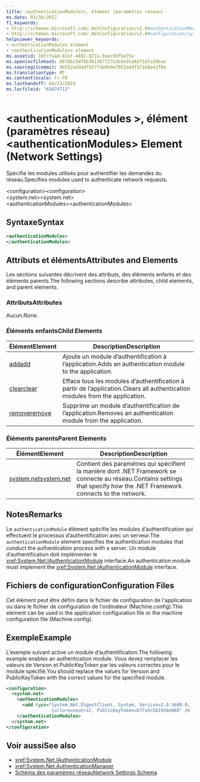 ```yaml
---
title: <authenticationModules>, élément (paramètres réseau)
ms.date: 03/30/2017
f1_keywords:
- http://schemas.microsoft.com/.NetConfiguration/v2.0#authenticationModules
- http://schemas.microsoft.com/.NetConfiguration/v2.0#configuration/system.net/authenticationModules
helpviewer_keywords:
- authenticationModules element
- <authenticationModules> element
ms.assetid: 10fcfaad-82ef-4692-871a-0aec9dfbe75e
ms.openlocfilehash: 8878bcbdf8b3613677231db3e91a6d71dfa10bae
ms.sourcegitcommit: 9b552addadfb57fab0b9e7852ed4f1f1b8a42f8e
ms.translationtype: MT
ms.contentlocale: fr-FR
ms.lasthandoff: 04/23/2019
ms.locfileid: "61674712"
---
```

# <a name="authenticationmodules-element-network-settings"></a><span data-ttu-id="d6973-102">\<authenticationModules >, élément (paramètres réseau)</span><span class="sxs-lookup"><span data-stu-id="d6973-102">\<authenticationModules> Element (Network Settings)</span></span>
<span data-ttu-id="d6973-103">Spécifie les modules utilisés pour authentifier les demandes du réseau.</span><span class="sxs-lookup"><span data-stu-id="d6973-103">Specifies modules used to authenticate network requests.</span></span>  
  
 <span data-ttu-id="d6973-104">\<configuration></span><span class="sxs-lookup"><span data-stu-id="d6973-104">\<configuration></span></span>  
<span data-ttu-id="d6973-105">\<system.net></span><span class="sxs-lookup"><span data-stu-id="d6973-105">\<system.net></span></span>  
<span data-ttu-id="d6973-106">\<authenticationModules></span><span class="sxs-lookup"><span data-stu-id="d6973-106">\<authenticationModules></span></span>  
  
## <a name="syntax"></a><span data-ttu-id="d6973-107">Syntaxe</span><span class="sxs-lookup"><span data-stu-id="d6973-107">Syntax</span></span>  
  
```xml  
<authenticationModules>   
</authenticationModules>  
```  
  
## <a name="attributes-and-elements"></a><span data-ttu-id="d6973-108">Attributs et éléments</span><span class="sxs-lookup"><span data-stu-id="d6973-108">Attributes and Elements</span></span>  
 <span data-ttu-id="d6973-109">Les sections suivantes décrivent des attributs, des éléments enfants et des éléments parents.</span><span class="sxs-lookup"><span data-stu-id="d6973-109">The following sections describe attributes, child elements, and parent elements.</span></span>  
  
### <a name="attributes"></a><span data-ttu-id="d6973-110">Attributs</span><span class="sxs-lookup"><span data-stu-id="d6973-110">Attributes</span></span>  
 <span data-ttu-id="d6973-111">Aucun.</span><span class="sxs-lookup"><span data-stu-id="d6973-111">None.</span></span>  
  
### <a name="child-elements"></a><span data-ttu-id="d6973-112">Éléments enfants</span><span class="sxs-lookup"><span data-stu-id="d6973-112">Child Elements</span></span>  
  
|<span data-ttu-id="d6973-113">**Élément**</span><span class="sxs-lookup"><span data-stu-id="d6973-113">**Element**</span></span>|<span data-ttu-id="d6973-114">**Description**</span><span class="sxs-lookup"><span data-stu-id="d6973-114">**Description**</span></span>|  
|-----------------|---------------------|  
|[<span data-ttu-id="d6973-115">add</span><span class="sxs-lookup"><span data-stu-id="d6973-115">add</span></span>](../../../../../docs/framework/configure-apps/file-schema/network/add-element-for-authenticationmodules-network-settings.md)|<span data-ttu-id="d6973-116">Ajoute un module d’authentification à l’application.</span><span class="sxs-lookup"><span data-stu-id="d6973-116">Adds an authentication module to the application.</span></span>|  
|[<span data-ttu-id="d6973-117">clear</span><span class="sxs-lookup"><span data-stu-id="d6973-117">clear</span></span>](../../../../../docs/framework/configure-apps/file-schema/network/clear-element-for-authenticationmodules-network-settings.md)|<span data-ttu-id="d6973-118">Efface tous les modules d’authentification à partir de l’application.</span><span class="sxs-lookup"><span data-stu-id="d6973-118">Clears all authentication modules from the application.</span></span>|  
|[<span data-ttu-id="d6973-119">remove</span><span class="sxs-lookup"><span data-stu-id="d6973-119">remove</span></span>](../../../../../docs/framework/configure-apps/file-schema/network/remove-element-for-authenticationmodules-network-settings.md)|<span data-ttu-id="d6973-120">Supprime un module d’authentification de l’application.</span><span class="sxs-lookup"><span data-stu-id="d6973-120">Removes an authentication module from the application.</span></span>|  
  
### <a name="parent-elements"></a><span data-ttu-id="d6973-121">Éléments parents</span><span class="sxs-lookup"><span data-stu-id="d6973-121">Parent Elements</span></span>  
  
|<span data-ttu-id="d6973-122">**Élément**</span><span class="sxs-lookup"><span data-stu-id="d6973-122">**Element**</span></span>|<span data-ttu-id="d6973-123">**Description**</span><span class="sxs-lookup"><span data-stu-id="d6973-123">**Description**</span></span>|  
|-----------------|---------------------|  
|[<span data-ttu-id="d6973-124">system.net</span><span class="sxs-lookup"><span data-stu-id="d6973-124">system.net</span></span>](../../../../../docs/framework/configure-apps/file-schema/network/system-net-element-network-settings.md)|<span data-ttu-id="d6973-125">Contient des paramètres qui spécifient la manière dont .NET Framework se connecte au réseau.</span><span class="sxs-lookup"><span data-stu-id="d6973-125">Contains settings that specify how the .NET Framework connects to the network.</span></span>|  
  
## <a name="remarks"></a><span data-ttu-id="d6973-126">Notes</span><span class="sxs-lookup"><span data-stu-id="d6973-126">Remarks</span></span>  
 <span data-ttu-id="d6973-127">Le `authenticationModule` élément spécifie les modules d’authentification qui effectuent le processus d’authentification avec un serveur.</span><span class="sxs-lookup"><span data-stu-id="d6973-127">The `authenticationModule` element specifies the authentication modules that conduct the authentication process with a server.</span></span> <span data-ttu-id="d6973-128">Un module d’authentification doit implémenter le <xref:System.Net.IAuthenticationModule> interface.</span><span class="sxs-lookup"><span data-stu-id="d6973-128">An authentication module must implement the <xref:System.Net.IAuthenticationModule> interface.</span></span>  
  
## <a name="configuration-files"></a><span data-ttu-id="d6973-129">Fichiers de configuration</span><span class="sxs-lookup"><span data-stu-id="d6973-129">Configuration Files</span></span>  
 <span data-ttu-id="d6973-130">Cet élément peut être défini dans le fichier de configuration de l'application ou dans le fichier de configuration de l'ordinateur (Machine.config).</span><span class="sxs-lookup"><span data-stu-id="d6973-130">This element can be used in the application configuration file or the machine configuration file (Machine.config).</span></span>  
  
## <a name="example"></a><span data-ttu-id="d6973-131">Exemple</span><span class="sxs-lookup"><span data-stu-id="d6973-131">Example</span></span>  
 <span data-ttu-id="d6973-132">L’exemple suivant active un module d’authentification.</span><span class="sxs-lookup"><span data-stu-id="d6973-132">The following example enables an authentication module.</span></span> <span data-ttu-id="d6973-133">Vous devez remplacer les valeurs de Version et PublicKeyToken par les valeurs correctes pour le module spécifié.</span><span class="sxs-lookup"><span data-stu-id="d6973-133">You should replace the values for Version and PublicKeyToken with the correct values for the specified module.</span></span>  
  
```xml  
<configuration>  
  <system.net>  
    <authenticationModules>  
      <add type="System.Net.DigestClient, System, Version=2.0.3600.0,  
                 Culture=neutral, PublicKeyToken=b77a5c561934e089" />  
    </authenticationModules>  
  </system.net>  
</configuration>  
```  
  
## <a name="see-also"></a><span data-ttu-id="d6973-134">Voir aussi</span><span class="sxs-lookup"><span data-stu-id="d6973-134">See also</span></span>

- <xref:System.Net.IAuthenticationModule>
- <xref:System.Net.AuthenticationManager>
- [<span data-ttu-id="d6973-135">Schéma des paramètres réseau</span><span class="sxs-lookup"><span data-stu-id="d6973-135">Network Settings Schema</span></span>](../../../../../docs/framework/configure-apps/file-schema/network/index.md)

